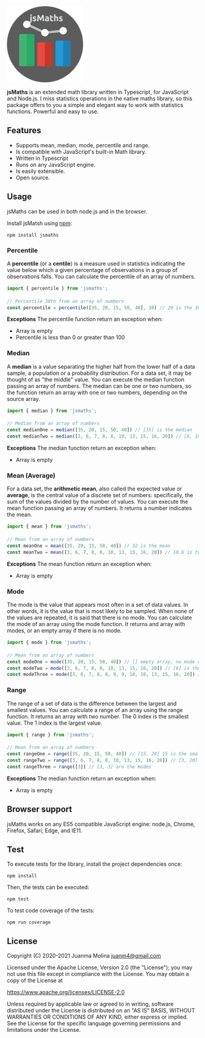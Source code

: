<img src="jsmaths.png" alt="jsMaths" height=200 />

**jsMaths** is an extended math library written in Typescript, for JavaScript and Node.js. I miss statistics operations in the native maths library, so this package offers to you a simple and elegant way to work with statistics functions. Powerful and easy to use.

## Features

- Supports mean, median, mode, percentile and range.
- Is compatible with JavaScript's built-in Math library.
- Written in Typescript
- Runs on any JavaScript engine.
- Is easily extensible.
- Open source.

## Usage

jsMaths can be used in both node.js and in the browser.

Install jsMatsh using [npm](https://www.npmjs.com/package/mathjs):

    npm install jsmaths

### Percentile
A **percentile** (or a **centile**) is a measure used in statistics indicating the value below which a given percentage of observations in a group of observations falls.
You can calculate the percentile of an array of numbers.

```js
import { percentile } from 'jsmaths';

// Percentile 30th from an array of numbers
const percentile = percentile([35, 20, 15, 50, 40], 30) // 20 is the 30th percentile
```

**Exceptions**
The percentile function return an exception when:
- Array is empty
- Percentile is less than 0 or greater than 100

### Median
A **median** is a value separating the higher half from the lower half of a data sample, a population or a probability distribution. For a data set, it may be thought of as "the middle" value.
You can execute the median function passing an array of numbers. The median can be one or two numbers, so the function return an array with one or two numbers, depending on the source array.

```js
import { median } from 'jsmaths';

// Median from an array of numbers
const medianOne = median([35, 20, 15, 50, 40]) // [35] is the median
const medianTwo = median([3, 6, 7, 8, 8, 10, 13, 15, 16, 20]) // [8, 10] are the median
```
**Exceptions**
The median function return an exception when:
- Array is empty

### Mean (Average)
For a data set, the **arithmetic mean**, also called the expected value or **average**, is the central value of a discrete set of numbers: specifically, the sum of the values divided by the number of values.
You can execute the mean function passing an array of numbers. It returns a number indicates the mean.

```js
import { mean } from 'jsmaths';

// Mean from an array of numbers
const meanOne = mean([35, 20, 15, 50, 40]) // 32 is the mean
const meanTwo = mean([3, 6, 7, 8, 8, 10, 13, 15, 16, 20]) // 10.6 is the mean
```
**Exceptions**
The mean function return an exception when:
- Array is empty

### Mode
The mode is the value that appears most often in a set of data values. In other words, it is the value that is most likely to be sampled. When none of the values are repeated, it is said that there is no mode.
You can calculate the mode of an array using the mode function. It returns and array with modes, or an empty array if there is no mode.

```js
import { mode } from 'jsmaths';

// Mean from an array of numbers
const modeOne = mode([35, 20, 15, 50, 40]) // [] empty array, no mode exists
const modeTwo = mode([3, 6, 7, 8, 8, 10, 13, 15, 16, 20]) // [8] is the mode
const modeThree = mode([3, 6, 7, 8, 8, 9, 9, 10, 10, 13, 15, 16, 20]) // [8, 9, 10] are the modes
```

### Range
The range of a set of data is the difference between the largest and smallest values.
You can calculate a range of an array using the range function. It returns an array with two number.
The 0 index is the smallest value. The 1 index is the largest value.

```js
import { range } from 'jsmaths';

// Mean from an array of numbers
const rangeOne = range([35, 20, 15, 50, 40]) // [15, 20] 15 is the smallest and 20 is the largest
const rangeTwo = range([3, 6, 7, 8, 8, 10, 13, 15, 16, 20]) // [3, 20]
const rangeThree = range([3]) // [3, 3] are the modes
```
**Exceptions**
The median function return an exception when:
- Array is empty

## Browser support
jsMaths works on any ES5 compatible JavaScript engine: node.js, Chrome, Firefox, Safari, Edge, and IE11.

## Test

To execute tests for the library, install the project dependencies once:

    npm install

Then, the tests can be executed:

    npm test

To test code coverage of the tests:

    npm run coverage


## License

Copyright (C) 2020-2021 Juanma Molina <juanm4@gmail.com>

Licensed under the Apache License, Version 2.0 (the "License");
you may not use this file except in compliance with the License.
You may obtain a copy of the License at

   https://www.apache.org/licenses/LICENSE-2.0

Unless required by applicable law or agreed to in writing, software
distributed under the License is distributed on an "AS IS" BASIS,
WITHOUT WARRANTIES OR CONDITIONS OF ANY KIND, either express or implied.
See the License for the specific language governing permissions and
limitations under the License.
